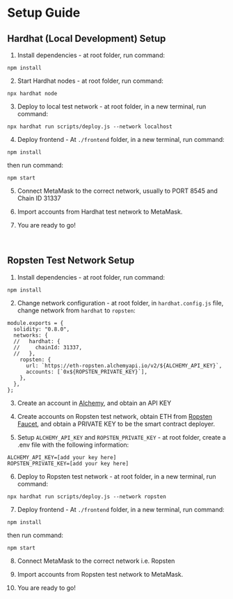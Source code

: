 # Setup Guide

## Hardhat (Local Development) Setup

1. Install dependencies - at root folder, run command: 
```
npm install
```

2. Start Hardhat nodes - at root folder, run command:
```
npx hardhat node
```

3. Deploy to local test network - at root folder, in a new terminal, run command:
```
npx hardhat run scripts/deploy.js --network localhost
```

4. Deploy frontend - At `./frontend` folder, in a new terminal, run command:
```
npm install
```

then run command:
```
npm start
```

5. Connect MetaMask to the correct network, usually to PORT 8545 and Chain ID 31337

6. Import accounts from Hardhat test network to MetaMask.

7. You are ready to go!

&nbsp;
## Ropsten Test Network Setup
1. Install dependencies - at root folder, run command: 
```
npm install
```

2. Change network configuration - at root folder, in `hardhat.config.js` file, change network from `hardhat` to `ropsten`:
```
module.exports = {
  solidity: "0.8.0",
  networks: {
  //   hardhat: {
  //     chainId: 31337,
  //   },
    ropsten: {
      url: `https://eth-ropsten.alchemyapi.io/v2/${ALCHEMY_API_KEY}`,
      accounts: [`0x${ROPSTEN_PRIVATE_KEY}`],
    },
  },
};
```

3. Create an account in [Alchemy](https://www.alchemy.com/), and obtain an API KEY

4. Create accounts on Ropsten test network, obtain ETH from [Ropsten Faucet](https://faucet.ropsten.be/), and obtain a PRIVATE KEY to be the smart contract deployer.

5. Setup `ALCHEMY_API_KEY` and `ROPSTEN_PRIVATE_KEY` - at root folder, create a .env file with the following information:
```
ALCHEMY_API_KEY=[add your key here]
ROPSTEN_PRIVATE_KEY=[add your key here]
```

6. Deploy to Ropsten test network - at root folder, in a new terminal, run command:
```
npx hardhat run scripts/deploy.js --network ropsten
```

7. Deploy frontend - At `./frontend` folder, in a new terminal, run command:
```
npm install
```

then run command:
```
npm start
```

8. Connect MetaMask to the correct network i.e. Ropsten

9. Import accounts from Ropsten test network to MetaMask.

10. You are ready to go!
